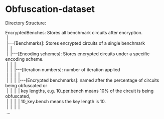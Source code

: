 # Obfuscation-dataset<br />
Directory Structure:<br />

EncryptedBenches: Stores all benchmark circuits after encryption. <br />
&nbsp;|<br />
&nbsp;|---[Benchmarks]: Stores encrypted circuits of a single benchmark<br />
&nbsp;|&nbsp;&nbsp;|<br />
&nbsp;|&nbsp;&nbsp;|---[Encoding schemes]: Stores encrypted circuits under a specific encoding scheme.<br />
&nbsp;|&nbsp;&nbsp;|&nbsp;&nbsp;|<br />
&nbsp;|&nbsp;&nbsp;|&nbsp;&nbsp;|---[Iteration numbers]: number of iteration applied<br />
&nbsp;|&nbsp;&nbsp;|&nbsp;&nbsp;|&nbsp;&nbsp;|<br />
&nbsp;|&nbsp;&nbsp;|&nbsp;&nbsp;|&nbsp;&nbsp;|---[Encrypted benchmarks]: named after the percentage of circuits being obfuscated or<br />
&nbsp;|&nbsp;&nbsp;|&nbsp;&nbsp;|&nbsp;&nbsp;|	key lengths, e.g. 10_per.bench means 10% of the circuit is being obfuscated,<br />
&nbsp;|&nbsp;&nbsp;|&nbsp;&nbsp;|&nbsp;&nbsp;|    10_key.bench means the key length is 10.<br />
&nbsp;|&nbsp;&nbsp;|&nbsp;&nbsp;|&nbsp;&nbsp;|	<br />
&nbsp;...<br />
         
